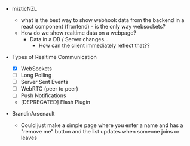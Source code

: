 * mizticNZL
  * what is the best way to show webhook data from the backend in a react component (frontend) - is the only way websockets?
  * How do we show realtime data on a webpage?
    * Data in a DB / Server changes...
      * How can the client immediately reflect that??
  
* Types of Realtime Communication
  * [x] WebSockets
  * [ ] Long Polling
  * [ ] Server Sent Events
  * [ ] WebRTC (peer to peer)
  * [ ] Push Notifications
  * [DEPRECATED] Flash Plugin

* BrandinArsenault
  * Could just make a simple page where you enter a name and has a "remove me" button and the list updates when someone joins or leaves

